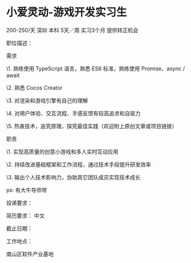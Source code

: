 # 小爱灵动-游戏开发实习生

200-250/天 深圳 本科 5天／周 实习3个月 提供转正机会

职位描述：

需求



\1. 熟练使用 TypeScript 语言，熟悉 ES6 标准，熟练使用 Promise、async / await

\2. 熟悉 Cocos Creator

\3. 对渲染和游戏引擎有自己的理解

\4. 对用户体验、交互流程、手感反馈有较高追求和自驱力

\5. 热衷技术，追究原理，探究最佳实践（欢迎附上原创文章或项目链接）

职责

\1. 实现高质量的创意小游戏和多人实时互动应用

\2. 持续改进基础框架和工作流程，通过技术手段提升研发效率

\3. 输出个人技术影响力，协助其它团队成员实现技术成长

ps: 有大牛导师带



投递要求：

简历要求： 中文

截止日期：

工作地点：

南山区软件产业基地